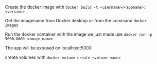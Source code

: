 Create the docker image with
`docker build -t <username>/<appname>:<version> .`

Get the imagename from Docker desktop or from the command
`docker images`

Run the docker container with the image we just made use
`docker run -p 5000:8080 <image_name>`

The app will be exposed on localhost:5000

create volumes with
`docker volume create <volume-name>`